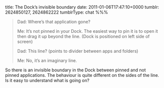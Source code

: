 title: The Dock’s invisible boundary
date: 2011-01-06T17:47:10+0000
tumblr: 2624850127, 2624862222
tumblrType: chat
%%%

> Dad: Where’s that application gone?
>
> Me: It’s not pinned in your Dock. The easiest way to pin it is to open it then drag it up beyond the line. (Dock is positioned on left side of screen)
>
> Dad: This line? (points to divider between apps and folders)
>
> Me: No, it’s an imaginary line.

So there is an invisible boundary in the Dock between pinned and not pinned applications. The behaviour is quite different on the sides of the line. Is it easy to understand what is going on?
